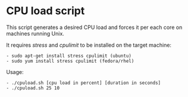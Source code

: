 # CPU load script 

This script generates a desired CPU load and forces it per each core on 
machines running Unix.

It requires *stress* and *cpulimit* to be installed on the target machine:

	- sudo apt-get install stress cpulimit (ubuntu)
	- sudo yum install stress cpulimit (fedora/rhel)

Usage: 

	- ./cpuload.sh [cpu load in percent] [duration in seconds]
	- ./cpuload.sh 25 10
